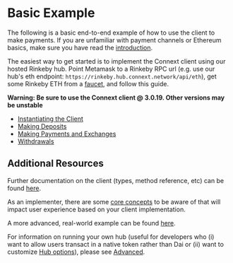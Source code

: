 # Basic Example

The following is a basic end-to-end example of how to use the client to make payments. If you are unfamiliar with payment channels or Ethereum basics, make sure you have read the [introduction](../background/introduction.md).

The easiest way to get started is to implement the Connext client using our hosted Rinkeby hub. Point Metamask to a Rinkeby RPC url (e.g. use our hub's eth endpoint: `https://rinkeby.hub.connext.network/api/eth`), get some Rinkeby ETH from a [faucet](https://faucet.rinkeby.io/), and follow this guide.

**Warning: Be sure to use the Connext client @ 3.0.19. Other versions may be unstable**
 
  - [Instantiating the Client](../instantiation.md)
  - [Making Deposits](../deposits.md)
  - [Making Payments and Exchanges](../payments.md)
  - [Withdrawals](../withdrawals.md)


## Additional Resources

Further documentation on the client (types, method reference, etc) can be found [here](../develop/client.md).

As an implementer, there are some [core concepts](./coreConcepts.md) to be aware of that will impact user experience based on your client implementation.

A more advanced, real-world example can be found [here](../usage/daiCard.md).

For information on running your own hub (useful for developers who (i) want to allow users transact in a native token rather than Dai or (ii) want to customize [Hub options](../develop/hub.md)), please see [Advanced](../advanced/runHub.md).




